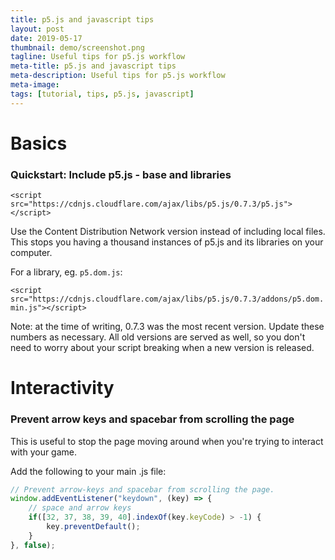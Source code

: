```yaml
---
title: p5.js and javascript tips
layout: post
date: 2019-05-17
thumbnail: demo/screenshot.png
tagline: Useful tips for p5.js workflow
meta-title: p5.js and javascript tips
meta-description: Useful tips for p5.js workflow
meta-image:
tags: [tutorial, tips, p5.js, javascript]
---
```


# Basics

### Quickstart: Include p5.js - base and libraries

`<script src="https://cdnjs.cloudflare.com/ajax/libs/p5.js/0.7.3/p5.js"></script>`

Use the Content Distribution Network version instead of including local files. This stops you having a thousand instances of p5.js and its libraries on your computer.

For a library, eg. `p5.dom.js`:

`<script src="https://cdnjs.cloudflare.com/ajax/libs/p5.js/0.7.3/addons/p5.dom.min.js"></script>`

Note: at the time of writing, 0.7.3 was the most recent version. Update these numbers as necessary. All old versions are served as well, so you don't need to worry about your script breaking when a new version is released.


# Interactivity

### Prevent arrow keys and spacebar from scrolling the page
This is useful to stop the page moving around when you're trying to interact with your game.

Add the following to your main .js file:
```javascript
// Prevent arrow-keys and spacebar from scrolling the page.
window.addEventListener("keydown", (key) => {
    // space and arrow keys
    if([32, 37, 38, 39, 40].indexOf(key.keyCode) > -1) {
        key.preventDefault();
    }
}, false);
```
